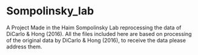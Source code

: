 # Sompolinsky_lab
A Project Made in the Haim Sompolinsky Lab reprocessing the data of DiCarlo &amp; Hong (2016). 
All the files included here are based on processing of the original data by DiCarlo &amp; Hong (2016), to receive the data please address them. 
